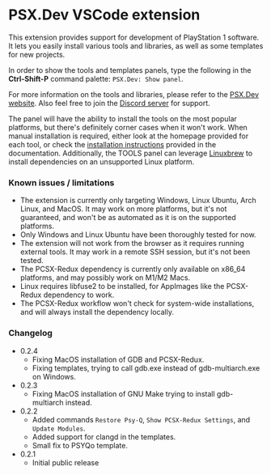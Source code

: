 # PSX.Dev VSCode extension

This extension provides support for development of PlayStation 1 software. It lets you easily install various tools and libraries, as well as some templates for new projects.

In order to show the tools and templates panels, type the following in the **Ctrl-Shift-P** command palette: `PSX.Dev: Show panel`.

For more information on the tools and libraries, please refer to the [PSX.Dev website](https://psx.dev/). Also feel free to join the [Discord server](https://discord.gg/QByKPpH) for support.

The panel will have the ability to install the tools on the most popular platforms, but there's definitely corner cases when it won't work. When manual installation is required, either look at the homepage provided for each tool, or check the [installation instructions](https://github.com/grumpycoders/pcsx-redux/blob/main/src/mips/psyqo/GETTING_STARTED.md) provided in the documentation. Additionally, the TOOLS panel can leverage [Linuxbrew](https://docs.brew.sh/Homebrew-on-Linux) to install dependencies on an unsupported Linux platform.

### Known issues / limitations

- The extension is currently only targeting Windows, Linux Ubuntu, Arch Linux, and MacOS. It may work on more platforms, but it's not guaranteed, and won't be as automated as it is on the supported platforms.
- Only Windows and Linux Ubuntu have been thoroughly tested for now.
- The extension will not work from the browser as it requires running external tools. It may work in a remote SSH session, but it's not been tested.
- The PCSX-Redux dependency is currently only available on x86_64 platforms, and may possibly work on M1/M2 Macs.
- Linux requires libfuse2 to be installed, for AppImages like the PCSX-Redux dependency to work.
- The PCSX-Redux workflow won't check for system-wide installations, and will always install the dependency locally.

### Changelog

- 0.2.4
  - Fixing MacOS installation of GDB and PCSX-Redux.
  - Fixing templates, trying to call gdb.exe instead of gdb-multiarch.exe on Windows.
- 0.2.3
  - Fixing MacOS installation of GNU Make trying to install gdb-multiarch instead.
- 0.2.2
  - Added commands `Restore Psy-Q`, `Show PCSX-Redux Settings`, and `Update Modules`.
  - Added support for clangd in the templates.
  - Small fix to PSYQo template.
- 0.2.1
  - Initial public release

